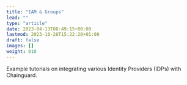 ```yaml
---
title: "IAM & Groups"
lead: ""
type: "article"
date: 2023-04-13T08:49:15+00:00
lastmod: 2023-10-26T15:22:20+01:00
draft: false
images: []
weight: 010
---
```


Example tutorials on integrating various Identity Providers (IDPs) with Chainguard.